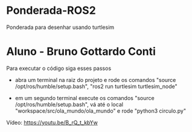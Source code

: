# Ponderada-ROS2
Ponderada para desenhar usando turtlesim


# Aluno - Bruno Gottardo Conti

Para executar o código siga esses passos

- abra um terminal na raiz do projeto e rode os comandos "source /opt/ros/humble/setup.bash", "ros2 run turtlesim turtlesim_node"

- em um segundo terminal execute os comandos "source /opt/ros/humble/setup.bash", vá até o local "workspace/src/ola_mundo/ola_mundo" e rode "python3 circulo.py"


Vídeo: https://youtu.be/B_rQ_t_kbYw
